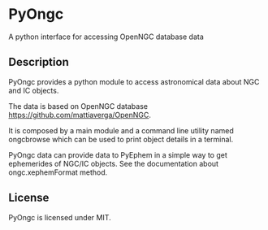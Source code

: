 # PyOngc
A python interface for accessing OpenNGC database data

## Description
PyOngc provides a python module to access astronomical data about NGC and
IC objects.

The data is based on OpenNGC database
<https://github.com/mattiaverga/OpenNGC>.

It is composed by a main module and a command line utility named
ongcbrowse which can be used to print object details in a terminal.

PyOngc data can provide data to PyEphem in a simple way to get ephemerides
of NGC/IC objects. See the documentation about ongc.xephemFormat method.

## License
PyOngc is licensed under MIT.
